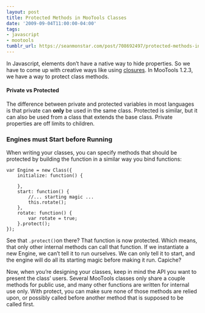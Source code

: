 ```yaml
---
layout: post
title: Protected Methods in MooTools Classes
date: '2009-09-04T11:00:00-04:00'
tags:
- javascript
- mootools
tumblr_url: https://seanmonstar.com/post/708692497/protected-methods-in-mootools-classes
---
```

In Javascript, elements don’t have a native way to hide properties. So we have to come up with creative ways like using [closures](http://snook.ca/archives/javascript/no-love-for-module-pattern/). In MooTools 1.2.3, we have a way to protect class methods.

#### Private vs Protected

The difference between private and protected variables in most languages is that private can **only** be used in the same class. Protected is similar, but it can also be used from a class that extends the base class. Private properties are off limits to children.

### Engines must Start before Running

When writing your classes, you can specify methods that should be protected by building the function in a similar way you bind functions:

    var Engine = new Class({
        initialize: function() {
    
        },
        start: function() {
            //... starting magic ...
            this.rotate();
        },
        rotate: function() {
            var rotate = true;
        }.protect();
    });

See that `.protect()`on there? That function is now protected. Which means, that only other internal methods can call that function. If we instantiate a new Engine, we can’t tell it to run ourselves. We can only tell it to start, and the engine will do all its starting magic before making it run. Capiche?

Now, when you’re designing your classes, keep in mind the API you want to present the class’ users. Several MooTools classes only share a couple methods for public use, and many other functions are written for internal use only. With protect, you can make sure none of those methods are relied upon, or possibly called before another method that is supposed to be called first.

